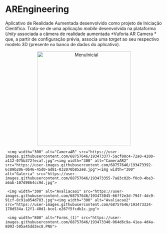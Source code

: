 # AREngineering
Aplicativo de Realidade Aumentada desenvolvido como projeto de Iniciação Científica. Trata-se de uma aplicação *mobile* desenvolvida na plataforma *Unity* associada a câmera de realidade aumentada *Vuforia AR Camera * que, a partir de configuração prévia, associa uma *target* ao seu respectivo modelo 3D (presente no banco de dados do aplicativo).


<p align="center">
     <img width="300" alt="MenuInicial" src="https://user-images.githubusercontent.com/68757646/193473404-500d9f60-70bc-4113-b221-67434aef1374.jpg">

     <img width="300" alt="CameraAR" src="https://user-images.githubusercontent.com/68757646/193473377-5acf88c4-72a0-4200-a112-075b372fecaf.jpg"><img width="300" alt="CameraAR2" src="https://user-images.githubusercontent.com/68757646/193473392-6c89b206-0b46-45d0-ad81-032070b852e8.jpg"><img width="300" alt="Galeria" src="https://user-images.githubusercontent.com/68757646/193473355-7a83c02b-f0c0-4be3-a6ab-107d9864cc9d.jpg">

     <img width="300" alt="Avaliacao1" src="https://user-images.githubusercontent.com/68757646/193473045-66ff2e3d-794f-4dc9-91cf-8c91a054d783.jpg"><img width="300" alt="Avaliacao2" src="https://user-images.githubusercontent.com/68757646/193473324-178d534a-12f1-40d1-bce1-e267f5fcdb1c.jpg">

     <img width="800" alt="Forms_(1)" src="https://user-images.githubusercontent.com/68757646/193473340-064d6c9a-41ea-4d4a-8093-505a45dd3ec8.PNG">
</p>
